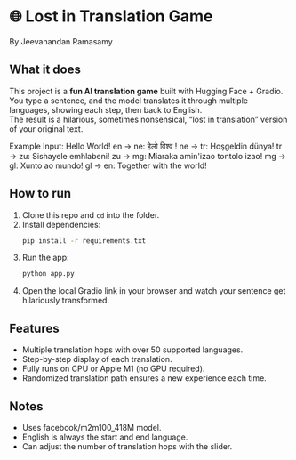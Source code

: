 # 🌐 Lost in Translation Game
By Jeevanandan Ramasamy

## What it does
This project is a **fun AI translation game** built with Hugging Face + Gradio.  
You type a sentence, and the model translates it through multiple languages, showing each step, then back to English.  
The result is a hilarious, sometimes nonsensical, “lost in translation” version of your original text.

Example Input: Hello World!
en → ne: हेलो विश्व !
ne → tr: Hoşgeldin dünya!
tr → zu: Sishayele emhlabeni!
zu → mg: Miaraka amin'izao tontolo izao!
mg → gl: Xunto ao mundo!
gl → en: Together with the world!  

## How to run
1. Clone this repo and `cd` into the folder.  
2. Install dependencies:  
   ```bash
   pip install -r requirements.txt
   ```
3. Run the app:
   ```bash
   python app.py
   ```
4. Open the local Gradio link in your browser and watch your sentence get hilariously transformed.

## Features
- Multiple translation hops with over 50 supported languages.
- Step-by-step display of each translation.
- Fully runs on CPU or Apple M1 (no GPU required).
- Randomized translation path ensures a new experience each time.

## Notes
- Uses facebook/m2m100_418M model.
- English is always the start and end language.
- Can adjust the number of translation hops with the slider.
